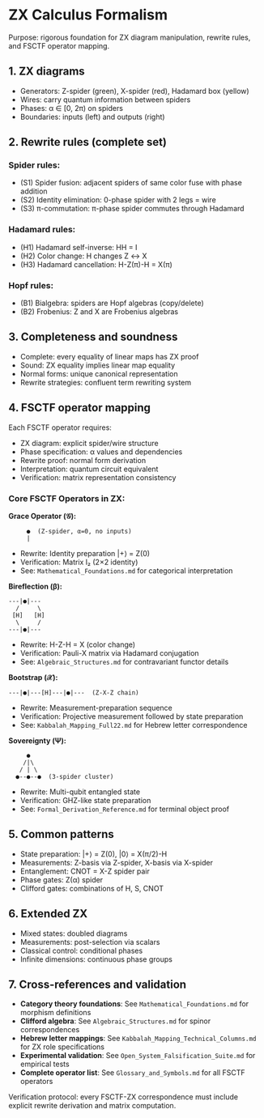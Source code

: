 # ZX Calculus Formalism

Purpose: rigorous foundation for ZX diagram manipulation, rewrite rules, and FSCTF operator mapping.

## 1. ZX diagrams
- Generators: Z-spider (green), X-spider (red), Hadamard box (yellow)
- Wires: carry quantum information between spiders
- Phases: α ∈ [0, 2π) on spiders
- Boundaries: inputs (left) and outputs (right)

## 2. Rewrite rules (complete set)
### Spider rules:
- (S1) Spider fusion: adjacent spiders of same color fuse with phase addition
- (S2) Identity elimination: 0-phase spider with 2 legs = wire
- (S3) π-commutation: π-phase spider commutes through Hadamard

### Hadamard rules:
- (H1) Hadamard self-inverse: HH = I
- (H2) Color change: H changes Z ↔ X
- (H3) Hadamard cancellation: H-Z(π)-H = X(π)

### Hopf rules:
- (B1) Bialgebra: spiders are Hopf algebras (copy/delete)
- (B2) Frobenius: Z and X are Frobenius algebras

## 3. Completeness and soundness
- Complete: every equality of linear maps has ZX proof
- Sound: ZX equality implies linear map equality
- Normal forms: unique canonical representation
- Rewrite strategies: confluent term rewriting system

## 4. FSCTF operator mapping
Each FSCTF operator requires:
- ZX diagram: explicit spider/wire structure
- Phase specification: α values and dependencies
- Rewrite proof: normal form derivation
- Interpretation: quantum circuit equivalent
- Verification: matrix representation consistency

### Core FSCTF Operators in ZX:
**Grace Operator (𝒢):**
```
     ●  (Z-spider, α=0, no inputs)
     |
```
- Rewrite: Identity preparation |+⟩ = Z(0)
- Verification: Matrix I₂ (2×2 identity)
- See: `Mathematical_Foundations.md` for categorical interpretation

**Bireflection (β):**
```
---|●|---
  /     \
 [H]   [H]  
  \     /
---|●|---
```
- Rewrite: H-Z-H = X (color change)
- Verification: Pauli-X matrix via Hadamard conjugation
- See: `Algebraic_Structures.md` for contravariant functor details

**Bootstrap (𝒳):**
```
---|●|---[H]---|●|---  (Z-X-Z chain)
```
- Rewrite: Measurement-preparation sequence
- Verification: Projective measurement followed by state preparation
- See: `Kabbalah_Mapping_Full22.md` for Hebrew letter correspondence

**Sovereignty (Ψ):**
```
     ●
    /|\
   / | \
  ●--●--●  (3-spider cluster)
```
- Rewrite: Multi-qubit entangled state
- Verification: GHZ-like state preparation
- See: `Formal_Derivation_Reference.md` for terminal object proof

## 5. Common patterns
- State preparation: |+⟩ = Z(0), |0⟩ = X(π/2)-H
- Measurements: Z-basis via Z-spider, X-basis via X-spider  
- Entanglement: CNOT = X-Z spider pair
- Phase gates: Z(α) spider
- Clifford gates: combinations of H, S, CNOT

## 6. Extended ZX
- Mixed states: doubled diagrams
- Measurements: post-selection via scalars
- Classical control: conditional phases
- Infinite dimensions: continuous phase groups

## 7. Cross-references and validation
- **Category theory foundations**: See `Mathematical_Foundations.md` for morphism definitions
- **Clifford algebra**: See `Algebraic_Structures.md` for spinor correspondences  
- **Hebrew letter mappings**: See `Kabbalah_Mapping_Technical_Columns.md` for ZX role specifications
- **Experimental validation**: See `Open_System_Falsification_Suite.md` for empirical tests
- **Complete operator list**: See `Glossary_and_Symbols.md` for all FSCTF operators

Verification protocol: every FSCTF-ZX correspondence must include explicit rewrite derivation and matrix computation.

